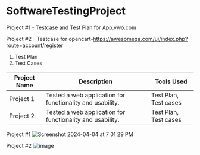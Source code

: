 # SoftwareTestingProject
Project #1 - Testcase and Test Plan for App.vwo.com

Project #2 - Testcase for opencart-https://awesomeqa.com/ui/index.php?route=account/register

1. Test Plan
2. Test Cases

| Project Name | Description | Tools Used |
|--------------|-------------|------------|
| Project 1    | Tested a web application for functionality and usability. | Test Plan, Test cases|
| Project 2    | Tested a web application for functionality and usability. | Test Plan, Test cases|

Project #1
![Screenshot 2024-04-04 at 7 01 29 PM](https://github.com/SaurabhYadaav/SoftwareTestingProject/assets/165445551/17da9f5a-d4f0-4c03-8983-a7a680b5215c)

Project #2
![image](https://github.com/SaurabhYadaav/SoftwareTestingProject/assets/165445551/af635000-d3e2-47fd-8aea-a06d712a3d9a)
